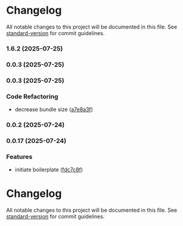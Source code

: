 # Changelog

All notable changes to this project will be documented in this file. See [standard-version](https://github.com/conventional-changelog/standard-version) for commit guidelines.

### 1.6.2 (2025-07-25)

### 0.0.3 (2025-07-25)

### 0.0.3 (2025-07-25)


### Code Refactoring

* decrease bundle size ([a7e8a3f](https://github.com/montasim/client-parser/commit/a7e8a3f11331b311100b6ee5f33f5135da0d31a5))

### 0.0.2 (2025-07-24)

### 0.0.17 (2025-07-24)


### Features

* initiate boilerplate ([fdc7c8f](https://github.com/montasim/client-parser/commit/fdc7c8feae49cbf3094ac1213b7c21b972a9ab4a))

# Changelog

All notable changes to this project will be documented in this file. See [standard-version](https://github.com/conventional-changelog/standard-version) for commit guidelines.
